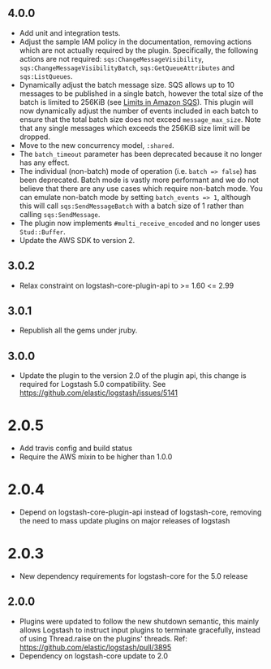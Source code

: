 ## 4.0.0
  - Add unit and integration tests.
  - Adjust the sample IAM policy in the documentation, removing actions which are not actually required by the plugin. Specifically, the following actions are not required: `sqs:ChangeMessageVisibility`, `sqs:ChangeMessageVisibilityBatch`, `sqs:GetQueueAttributes` and `sqs:ListQueues`.
  - Dynamically adjust the batch message size. SQS allows up to 10 messages to be published in a single batch, however the total size of the batch is limited to 256KiB (see [Limits in Amazon SQS](http://docs.aws.amazon.com/AWSSimpleQueueService/latest/SQSDeveloperGuide/limits-messages.html)). This plugin will now dynamically adjust the number of events included in each batch to ensure that the total batch size does not exceed `message_max_size`. Note that any single messages which exceeds the 256KiB size limit will be dropped.
  - Move to the new concurrency model, `:shared`.
  - The `batch_timeout` parameter has been deprecated because it no longer has any effect.
  - The individual (non-batch) mode of operation (i.e. `batch => false`) has been deprecated. Batch mode is vastly more performant and we do not believe that there are any use cases which require non-batch mode. You can emulate non-batch mode by setting `batch_events => 1`, although this will call `sqs:SendMessageBatch` with a batch size of 1 rather than calling `sqs:SendMessage`.
  - The plugin now implements `#multi_receive_encoded` and no longer uses `Stud::Buffer`.
  - Update the AWS SDK to version 2.

## 3.0.2
  - Relax constraint on logstash-core-plugin-api to >= 1.60 <= 2.99

## 3.0.1
  - Republish all the gems under jruby.
## 3.0.0
  - Update the plugin to the version 2.0 of the plugin api, this change is required for Logstash 5.0 compatibility. See https://github.com/elastic/logstash/issues/5141
# 2.0.5
  - Add travis config and build status
  - Require the AWS mixin to be higher than 1.0.0
# 2.0.4
  - Depend on logstash-core-plugin-api instead of logstash-core, removing the need to mass update plugins on major releases of logstash
# 2.0.3
  - New dependency requirements for logstash-core for the 5.0 release
## 2.0.0
 - Plugins were updated to follow the new shutdown semantic, this mainly allows Logstash to instruct input plugins to terminate gracefully,
   instead of using Thread.raise on the plugins' threads. Ref: https://github.com/elastic/logstash/pull/3895
 - Dependency on logstash-core update to 2.0

